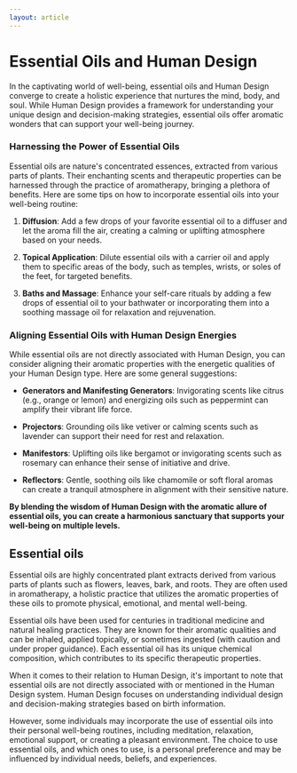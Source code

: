 ```yaml
---
layout: article
---
```

# Essential Oils and Human Design

In the captivating world of well-being, essential oils and Human Design converge to create a holistic experience that nurtures the mind, body, and soul. While Human Design provides a framework for understanding your unique design and decision-making strategies, essential oils offer aromatic wonders that can support your well-being journey.

### Harnessing the Power of Essential Oils

Essential oils are nature's concentrated essences, extracted from various parts of plants. Their enchanting scents and therapeutic properties can be harnessed through the practice of aromatherapy, bringing a plethora of benefits. Here are some tips on how to incorporate essential oils into your well-being routine:

1. **Diffusion**: Add a few drops of your favorite essential oil to a diffuser and let the aroma fill the air, creating a calming or uplifting atmosphere based on your needs.

2. **Topical Application**: Dilute essential oils with a carrier oil and apply them to specific areas of the body, such as temples, wrists, or soles of the feet, for targeted benefits.

3. **Baths and Massage**: Enhance your self-care rituals by adding a few drops of essential oil to your bathwater or incorporating them into a soothing massage oil for relaxation and rejuvenation.

### Aligning Essential Oils with Human Design Energies

While essential oils are not directly associated with Human Design, you can consider aligning their aromatic properties with the energetic qualities of your Human Design type. Here are some general suggestions:

- **Generators and Manifesting Generators**: Invigorating scents like citrus (e.g., orange or lemon) and energizing oils such as peppermint can amplify their vibrant life force.

- **Projectors**: Grounding oils like vetiver or calming scents such as lavender can support their need for rest and relaxation.

- **Manifestors**: Uplifting oils like bergamot or invigorating scents such as rosemary can enhance their sense of initiative and drive.

- **Reflectors**: Gentle, soothing oils like chamomile or soft floral aromas can create a tranquil atmosphere in alignment with their sensitive nature.

**By blending the wisdom of Human Design with the aromatic allure of essential oils, you can create a harmonious sanctuary that supports your well-being on multiple levels.**


## Essential oils 
Essential oils are highly concentrated plant extracts derived from various parts of plants such as flowers, leaves, bark, and roots. They are often used in aromatherapy, a holistic practice that utilizes the aromatic properties of these oils to promote physical, emotional, and mental well-being.

Essential oils have been used for centuries in traditional medicine and natural healing practices. They are known for their aromatic qualities and can be inhaled, applied topically, or sometimes ingested (with caution and under proper guidance). Each essential oil has its unique chemical composition, which contributes to its specific therapeutic properties.

When it comes to their relation to Human Design, it's important to note that essential oils are not directly associated with or mentioned in the Human Design system. Human Design focuses on understanding individual design and decision-making strategies based on birth information.

However, some individuals may incorporate the use of essential oils into their personal well-being routines, including meditation, relaxation, emotional support, or creating a pleasant environment. The choice to use essential oils, and which ones to use, is a personal preference and may be influenced by individual needs, beliefs, and experiences.
